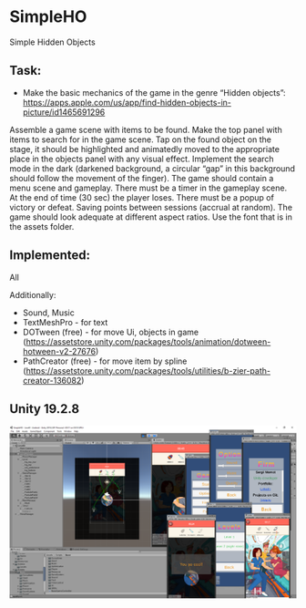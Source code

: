 # SimpleHO
Simple Hidden Objects

## Task:
- Make the basic mechanics of the game in the genre “Hidden objects”:
https://apps.apple.com/us/app/find-hidden-objects-in-picture/id1465691296

Assemble a game scene with items to be found.
Make the top panel with items to search for in the game scene.
Tap on the found object on the stage, it should be highlighted and animatedly moved to the appropriate place in the objects panel with any visual effect.
Implement the search mode in the dark (darkened background, a circular “gap” in this background should follow the movement of the finger).
The game should contain a menu scene and gameplay.
There must be a timer in the gameplay scene. At the end of time (30 sec) the player loses.
There must be a popup of victory or defeat.
Saving points between sessions (accrual at random).
The game should look adequate at different aspect ratios.
Use the font that is in the assets folder.

## Implemented:
All

Additionally:
+ Sound, Music
+ TextMeshPro - for text
+ DOTween (free) - for move Ui, objects in game (https://assetstore.unity.com/packages/tools/animation/dotween-hotween-v2-27676)
+ PathCreator (free) - for move item by spline (https://assetstore.unity.com/packages/tools/utilities/b-zier-path-creator-136082)

## Unity 19.2.8

![Orbitality](screenshot.png)